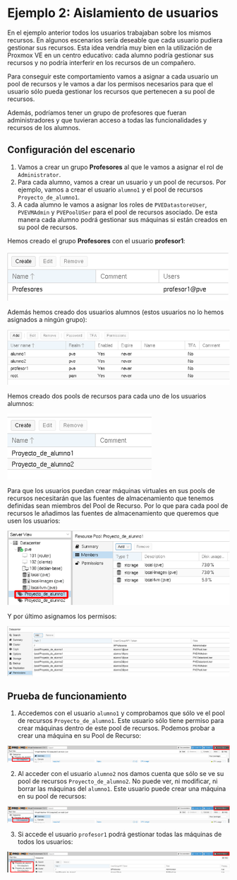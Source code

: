 # Ejemplo 2: Aislamiento de usuarios

En el ejemplo anterior todos los usuarios trabajaban sobre los mismos recursos. En algunos escenarios sería deseable que cada usuario pudiera gestionar sus recursos. Esta idea vendría muy bien en la utilización de Proxmox VE en un centro educativo: cada alumno podría gestionar sus recursos y no podría interferir en los recursos de un compañero. 

Para conseguir este comportamiento vamos a asignar a cada usuario un pool de recursos y le vamos a dar los permisos necesarios para que el usuario sólo pueda gestionar los recursos que pertenecen a su pool de recursos.

Además, podríamos tener un grupo de profesores que fueran administradores y que tuvieran acceso a todas las funcionalidades y recursos de los alumnos.

## Configuración del escenario

1. Vamos a crear un grupo **Profesores** al que le vamos a asignar el rol de `Administrator`.
2. Para cada alumno, vamos a crear un usuario y un pool de recursos. Por ejemplo, vamos a crear el usuario `alumno1` y el pool de recursos `Proyecto_de_alumno1`.
3. A cada alumno le vamos a asignar los roles de `PVEDatastoreUser`, `PVEVMAdmin` y `PVEPoolUSer` para el pool de recursos asociado. De esta manera cada alumno podrá gestionar sus máquinas si están creados en su pool de recursos.

Hemos creado el grupo **Profesores** con el usuario **profesor1**:

![usuarios](img/usuario18.png)

Además hemos creado dos usuarios alumnos (estos usuarios no lo hemos asignados a ningún grupo):

![usuarios](img/usuario19.png)

Hemos creado dos pools de recursos para cada uno de los usuarios alumnos:

![usuarios](img/usuario20.png)

Para que los usuarios puedan crear máquinas virtuales en sus pools de recursos necesitarán que las fuentes de almacenamiento que tenemos definidas sean miembros del Pool de Recurso. Por lo que para cada pool de recursos le añadimos las fuentes de almacenamiento que queremos que usen los usuarios:

![usuarios](img/usuario21.png)

Y por último asignamos los permisos:

![usuarios](img/usuario22.png)

## Prueba de funcionamiento

1. Accedemos con el usuario `alumno1` y comprobamos que sólo ve el pool de recursos `Proyecto_de_alumno1`. Este usuario sólo tiene permiso para crear máquinas dentro de este pool de recursos. Podemos probar a crear una máquina en su Pool de Recurso:

![usuarios](img/usuario23.png)

2. Al acceder con el usuario `alumno2` nos damos cuenta que sólo se ve su pool de recursos `Proyecto_de_alumno2`. No puede ver, ni modificar, ni borrar las máquinas del `alumno1`. Este usuario puede crear una máquina en su pool de recursos:

![usuarios](img/usuario24.png)

3. Si accede el usuario `profesor1` podrá gestionar todas las máquinas de todos los usuarios:

![usuarios](img/usuario25.png)
